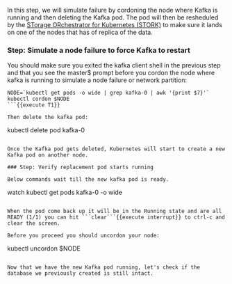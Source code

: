 In this step, we will simulate failure by cordoning the node where Kafka is running and then deleting the Kafka pod. The pod will then be resheduled by the [STorage ORchestrator for Kubernetes (STORK)](https://github.com/libopenstorage/stork/) to make sure it lands on one of the nodes that has of replica of the data.

### Step: Simulate a node failure to force Kafka to restart

You should make sure you exited the kafka client shell in the previous step and that you see the master$ prompt before you cordon the node where kafka is running to simulate a node failure or network partition:
```
NODE=`kubectl get pods -o wide | grep kafka-0 | awk '{print $7}'`
kubectl cordon $NODE
```{{execute T1}}

Then delete the kafka pod:
```
kubectl delete pod kafka-0
```{{execute T1}}

Once the Kafka pod gets deleted, Kubernetes will start to create a new Kafka pod on another node.

### Step: Verify replacement pod starts running

Below commands wait till the new kafka pod is ready.
```
watch kubectl get pods kafka-0 -o wide
```{{execute T1}}

When the pod come back up it will be in the Running state and are all READY (1/1) you can hit ```clear```{{execute interrupt}} to ctrl-c and clear the screen.

Before you proceed you should uncordon your node:
```
kubectl uncordon $NODE
```{{execute T1}}

Now that we have the new Kafka pod running, let's check if the database we previously created is still intact.
